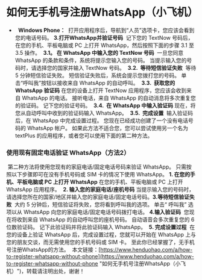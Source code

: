 # 如何无手机号注册WhatsApp（小飞机）
-   **Windows Phone：**  打开应用程序后，导航到“人员”选项卡，您应该会看到您的电话号码。
​
**3.打开WhatsApp并验证号码**
​
记下您的 TextNow 号码后，在您的手机、平板电脑或 PC 上打开 WhatsApp，然后按照下面的步骤 3.1 至 3.5 操作。
​
**3.1。 在 WhatsApp 中输入您的 TextNow 号码**
​
一旦您同意 WhatsApp 的条款和条件，系统将提示您输入您的号码。 当提示输入您的号码时，请选择您的国家并输入 TextNow 号码。
​
**3.2.  等待短信验证失败**
​
等待 5 分钟短信验证失败。 短信验证失败后，系统会提示您拨打您的号码。 单击“呼叫我”按钮以接收来自 WhatsApp 的自动呼叫。
​
**3.3.  获取您的 WhatsApp 验证码**
​
在您的设备上打开 TextNow 应用程序，您应该会收到来自 WhatsApp 的电话。 接听电话，来自 WhatsApp 的自动消息将多次重复您的验证码。 记下您的验证号码。
​
**3.4.  在 WhatsApp 中输入验证码**
​
现在，将您从自动呼叫中收到的验证码输入 WhatsApp。
​
**3.5.  完成设置**
​
输入验证码后，在 WhatsApp 中完成设置过程。 您现在已经成功创建了一个没有电话号码的 WhatsApp 帐户。
​
如果此方法不适合您，您可以尝试使用另一个名为 textPlus 的应用程序，或者您可以使用下面的第二种方法。
​
### 使用现有固定电话验证 WhatsApp（方法2）
​
第二种方法将使用您现有的家庭电话/固定电话号码来验证 WhatsApp。 只需按照以下步骤即可在没有手机号码或 SIM 卡的情况下使用 WhatsApp。
​
**1. 在您的手机、平板电脑或 PC 上打开 WhatsApp**
​
在您的手机、平板电脑或 PC 上打开 WhatsApp 应用程序。
​
**2. 输入您的家庭电话/座机号码**
​
当提示输入您的号码时，请选择您所在的国家/地区并输入您的家庭电话/固定电话号码。
​
**3.等待短信验证失败**
​
大约 5 分钟后，短信验证将失败，您将看到呼叫我的选项。 单击“ 呼叫我” 选项以从 WhatsApp 向您的家庭电话/固定电话号码拨打电话。
​
**4.输入验证码**
​
您现在将收到来自 WhatsApp 的自动呼叫您的座机号码。 自动语音会多次重复您的 6 位数验证码。 记下此验证码并将此验证码输入 WhatsApp。
​
**5. 完成设置过程**
​
在您的设备上验证 WhatsApp 后，完成设置过程，您就可以开始在 WhatsApp 上与您的朋友交谈，而无需使用您的手机号码或 SIM 卡。
​
至此你已经掌握了，无手机号注册WhatsApp的方法。
​
本文链接：[https://www.henduohao.com/a/how-to-register-whatsapp-without-phone](https://www.henduohao.com/a/how-to-register-whatsapp-without-phone "如何无手机号注册WhatsApp（小飞机）")，转载请注明出处，谢谢！